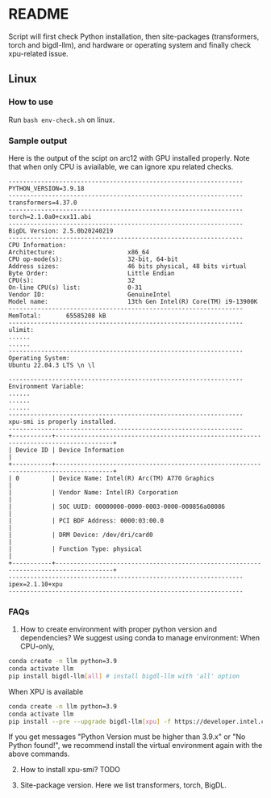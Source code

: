 # README
Script will first check Python installation, then site-packages (transformers, torch and bigdl-llm), and hardware or operating system and finally check xpu-related issue. 
## Linux
### How to use
Run `bash env-check.sh` on linux. 
### Sample output
Here is the output of the scipt on arc12 with GPU installed properly.
Note that when only CPU is aviailable, we can ignore xpu related checks. 
```
-----------------------------------------------------------------
PYTHON_VERSION=3.9.18
-----------------------------------------------------------------
transformers=4.37.0
-----------------------------------------------------------------
torch=2.1.0a0+cxx11.abi
-----------------------------------------------------------------
BigDL Version: 2.5.0b20240219
-----------------------------------------------------------------
CPU Information: 
Architecture:                    x86_64
CPU op-mode(s):                  32-bit, 64-bit
Address sizes:                   46 bits physical, 48 bits virtual
Byte Order:                      Little Endian
CPU(s):                          32
On-line CPU(s) list:             0-31
Vendor ID:                       GenuineIntel
Model name:                      13th Gen Intel(R) Core(TM) i9-13900K
-----------------------------------------------------------------
MemTotal:       65585208 kB
-----------------------------------------------------------------
ulimit: 
......
......
-----------------------------------------------------------------
Operating System: 
Ubuntu 22.04.3 LTS \n \l

-----------------------------------------------------------------
Environment Variable: 
......
......
......
-----------------------------------------------------------------
xpu-smi is properly installed. 
-----------------------------------------------------------------
+-----------+--------------------------------------------------------------------------------------+
| Device ID | Device Information                                                                   |
+-----------+--------------------------------------------------------------------------------------+
| 0         | Device Name: Intel(R) Arc(TM) A770 Graphics                                          |
|           | Vendor Name: Intel(R) Corporation                                                    |
|           | SOC UUID: 00000000-0000-0003-0000-000856a08086                                       |
|           | PCI BDF Address: 0000:03:00.0                                                        |
|           | DRM Device: /dev/dri/card0                                                           |
|           | Function Type: physical                                                              |
+-----------+--------------------------------------------------------------------------------------+
-----------------------------------------------------------------
ipex=2.1.10+xpu
-----------------------------------------------------------------
```

### FAQs
1. How to create environment with proper python version and dependencies?
We suggest using conda to manage environment:
When CPU-only, 
```bash
conda create -n llm python=3.9
conda activate llm
pip install bigdl-llm[all] # install bigdl-llm with 'all' option
```
When XPU is available
```bash
conda create -n llm python=3.9
conda activate llm
pip install --pre --upgrade bigdl-llm[xpu] -f https://developer.intel.com/ipex-whl-stable-xpu
```
If you get messages "Python Version must be higher than 3.9.x" or "No Python found!", we recommend install the virtual environment again with the above commands.

2. How to install xpu-smi?
TODO

3. Site-package version. Here we list transformers, torch, BigDL. 